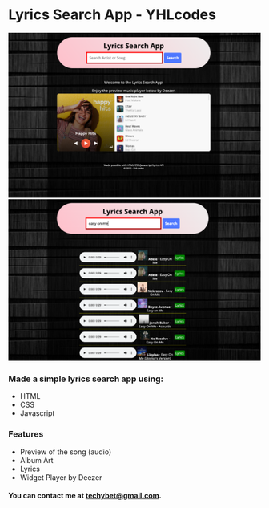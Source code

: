 # Lyrics Search App - YHLcodes

![Screenshot 1](/docs/deezer.png)
![Screenshot 2](/docs/easyonme.png)


### Made a simple lyrics search app using:
- HTML
- CSS
- Javascript

### Features
- Preview of the song (audio)
- Album Art
- Lyrics
- Widget Player by Deezer

#### You can contact me at techybet@gmail.com.